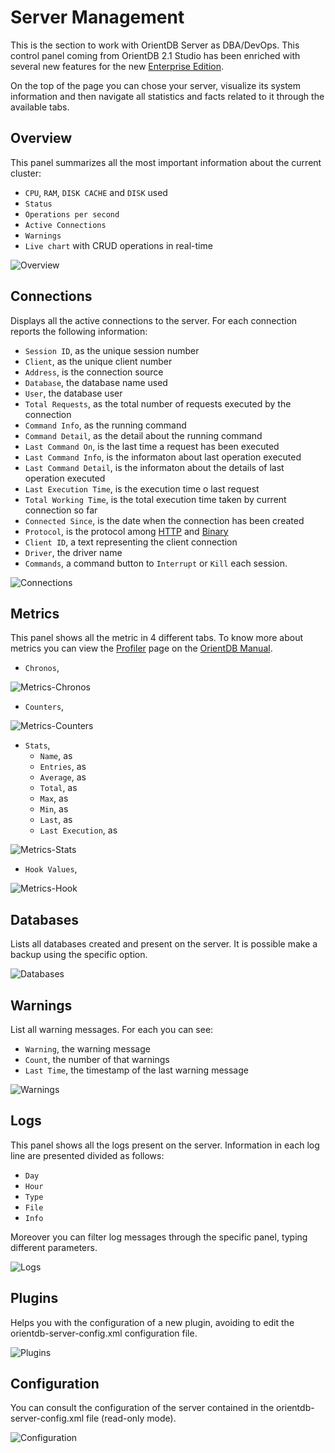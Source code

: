 # Server Management
This is the section to work with OrientDB Server as DBA/DevOps. This control panel coming from OrientDB 2.1 Studio has been enriched with several new features for the new [Enterprise Edition](http://orientdb.com/enterprise/).

On the top of the page you can chose your server, visualize its system information and then navigate all statistics and facts related to it through the available tabs.

## Overview
This panel summarizes all the most important information about the current cluster:
- `CPU`, `RAM`, `DISK CACHE` and `DISK` used
- `Status`
- `Operations per second`
- `Active Connections`
- `Warnings`
- `Live chart` with CRUD operations in real-time

![Overview](images/studio-server-management-overview.png)

## Connections
Displays all the active connections to the server. For each connection reports the following information:
- `Session ID`, as the unique session number
- `Client`, as the unique client number
- `Address`, is the connection source
- `Database`, the database name used
- `User`, the database user
- `Total Requests`, as the total number of requests executed by the connection
- `Command Info`, as the running command
- `Command Detail`, as the detail about the running command
- `Last Command On`, is the last time a request has been executed
- `Last Command Info`, is the informaton about last operation executed
- `Last Command Detail`, is the informaton about the details of last operation executed
- `Last Execution Time`, is the execution time o last request
- `Total Working Time`, is the total execution time taken by current connection so far
- `Connected Since`, is the date when the connection has been created
- `Protocol`, is the protocol among [HTTP](OrientDB-REST.md) and [Binary](Network-Binary-Protocol.md)
- `Client ID`, a text representing the client connection
- `Driver`, the driver name
- `Commands`, a command button to `Interrupt` or `Kill` each session.

![Connections](images/studio-server-management-connections.png)

## Metrics
This panel shows all the metric in 4 different tabs. To know more about metrics you can view the [Profiler](https://github.com/orientechnologies/orientdb-docs/blob/master/Profiler.md) page on the [OrientDB Manual](http://orientdb.com/docs/last/index.html).
- `Chronos`,

![Metrics-Chronos](images/studio-server-management-metrics-chronos.png)

- `Counters`, 

![Metrics-Counters](images/studio-server-management-metrics-counters.png)

- `Stats`,
  - `Name`, as
  - `Entries`, as
  - `Average`, as
  - `Total`, as
  - `Max`, as
  - `Min`, as
  - `Last`, as
  - `Last Execution`, as

![Metrics-Stats](images/studio-server-management-metrics-stats.png)

- `Hook Values`,

![Metrics-Hook](images/studio-server-management-metrics-hook.png)

## Databases
Lists all databases created and present on the server. It is possible make a backup using the specific option.

![Databases](images/studio-server-management-databases.png)

## Warnings
List all warning messages. For each you can see:
- `Warning`, the warning message
- `Count`, the number of that warnings
- `Last Time`, the timestamp of the last warning message

![Warnings](images/studio-server-management-warnings.png)

## Logs
This panel shows all the logs present on the server. Information in each log line are presented divided as follows:
- `Day`
- `Hour`
- `Type`
- `File`
- `Info`

Moreover you can filter log messages through the specific panel, typing different parameters.

![Logs](images/studio-server-management-logs.png)

## Plugins
Helps you with the configuration of a new plugin, avoiding to edit the orientdb-server-config.xml configuration file.

![Plugins](images/studio-server-management-plugins.png)

## Configuration
You can consult the configuration of the server contained in the orientdb-server-config.xml file (read-only mode).

![Configuration](images/studio-server-management-configuration.png)
